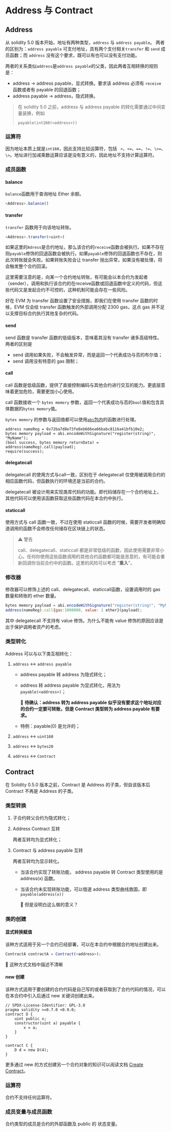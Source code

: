 # Address 与 Contract


## Address

从 solidity 5.0 版本开始，地址有两种类型，`address` 与 `address payable`。 两者的区别为：`address payable` 可支付地址，具有两个支付相关`transfer` 和 `send` 成员函数；而 `address` 没有这个要求，既可以有也可以没有支付功能。

两者的关系类似`address`是`address payable`的父类，因此两者互相转换的规则是：

- address -> address payable，显式转换。要求该 address 必须有 `receive` 函数或者有 payable 的回退函数；
- address payable -> address，隐式转换。

> 在 solidity 5.0 之前，address 与 address payable 的转化需要通过中间变量装换，例如
>
> ```
> payable(int160(<address>))
> ```

### 运算符

因为地址本质上就是`int160`，因此支持比较运算符，包括 ` <`、`<=`、`==`、`!=`、`\>=`、`\>`。地址进行加减乘数运算应该是没有意义的，因此地址不支持计算运算符。

### 成员函数

####  balance 

`balance`函数用于查询地址 Ether 余额。

```js
<Address>.balance()
```

#### transfer 

`transfer` 函数用于向该地址转账。

```js
<Address>.transfer(<uint>)
```

如果这里的`Adress`是合约地址，那么该合约的`receive`函数会被执行。如果不存在则`payable`修饰的回退函数会被执行。如果`payable`修饰的回退函数也不存在，则此次转账就会失败。如果转账失败会让 transfer 抛出异常，如果没有被处理，将会触发整个合约回滚。

这里需要注意的是，向某一个合约地址转账，有可能会以本合约为发起者（sender），调用和执行该合约的在receive函数或回退函数中定义的代码，但这些代码又是发起合约不可控的，这种机制可能会存在一些风险。

好在 EVM 为 transfer 函数设置了安全措施，即我们在使用 transfer 函数的时候，EVM 仅会给 transfer 函数触发的外部调用分配 2300 gas，这点 gas 并不足以支撑目标合约执行其他复杂的代码。

#### send

send 函数是 transfer 函数的低级版本，意味着其没有 transfer 诸多高级特性。两者的区别是

- send 调用如果失败，不会触发异常，而是返回一个代表成功与否的布尔值；
- send 调用没有特意的 gas 限制；

#### call

call 函数是低级函数，提供了直接控制编码与其他合约进行交互的能力。更底层意味着更加危险，需要更加小心使用。

call 函数接收一个 `bytes memory` 参数，返回一个代表成功与否的`bool`值和包含具体数据的`bytes memory`值。

`bytes memory` 的参数与返回值都可以使用[`abi`包内](../abi.md)的函数进行处理。 

```JS
address nameReg = 0x72ba7d8e73fe8eb666ea66babc8116a41bfb10e2;
bytes memory payload = abi.encodeWithSignature("register(string)", "MyName");
(bool success, bytes memory returnData) = address(nameReg).call(payload);
require(success);
```

#### delegatecall

delegatecall 的使用方式与call一致，区别在于 delegatecall 仅使用被调用合约的相应函数代码，但函数执行的环境还是当前的合约。

delegatecall 被设计用来实现类库代码的功能。即代码储存在一个合约地址上，其他代码可以使用该函数获取这些函数代码在本合约中执行。

#### staticcall

使用方式与 call 函数一致，不过在使用 staticcall 函数的时候，需要开发者明确知道调用的函数不会修改任何储存在区块链上的状态。

> ⚠️ 警告
>
> call、delegatecall、staticcall 都是非常低级的函数，因此使用需要非常小心。任何你使用这些函数调用的其他合约函数都可能是恶意的，有可能会重新回调你当前合约中的函数。这里的风险可以考虑 "**重入**"。

### 修改器

修改器可以修饰上述的 call、delegatecall、staticcall函数，设置调用时的 gas 数量和转账的 ether 数量。

```js
bytes memory payload = abi.encodeWithSignature("register(string)", "MyName");
address(nameReg).call{gas:1000000, value: 1 ether}(payload);
```

其中 delegatecall 不支持有 value 修饰。为什么不能有 value 修饰的原因应该是出于保护调用者资产的考虑。

### 类型转化

Address 可以与以下类互相转化：
1. `address` <-> `address payable`

   - address payable 转 address 为隐式转化；

   - address 转 address payable 为显式转化，用法为 `payable(<address>)`；
   
     🤔 **待确认：address 转为 address payable 似乎没有要求这个地址对应的合约一定要可转账，但是 Contract 类型转为 address payable 有要求。**
     
   - 特例：payable(0) 是允许的；
   
     
   
2. `address` <-> `uint160`

3. `address` <-> `bytes20`

4. `address` <-> `Contract`

## Contract

在 Solidity 0.5.0 版本之前，Contract 是 Address 的子类，但自该版本后 Contract 不再是 Address 的子类。

### 类型转换

1. 子合约转父合约为隐式转化；

2. Address Contract 互转

   两者互转均为显式转化；

3. Contract 与 address payable 互转

   两者互转均为显示转化。

   - 当该合约实现了转账功能，  address payable 转 Contract 类型使用的是 address(x) 函数。

   - 当该合约未实现转账功能，可以借道 address 类型曲线救国，即 `payable(address(x))`

     🤔 但是没明白这么做的意义？

### 类的创建

#### 显式转换赋值

该种方式适用于另一个合约已经部署，可以在本合约中根据合约地址创建出来。

```js
ContractA contractA = Contract(<address>);
```

🤔 这种方式文档中描述不清晰

#### new 创建

该种方式适用于要创建的合约代码是自己写的或者获取到了合约代码的情况，可以在本合约中引入后通过 new 关键词创建出来。

```JS
// SPDX-License-Identifier: GPL-3.0
pragma solidity >=0.7.0 <0.9.0;
contract D {
    uint public x;
    constructor(uint a) payable {
        x = a;
    }
}

contract C {
    D d = new D(4); 
}
```

更多通过 new 的方式创建另一个合约对象的知识可以阅读文档 [Create Contract](https://docs.soliditylang.org/en/latest/control-structures.html#creating-contracts)。

### 运算符

合约不支持任何运算符。

### 成员变量与成员函数

合约类型的成员是合约的外部函数及 public 的 状态变量。

